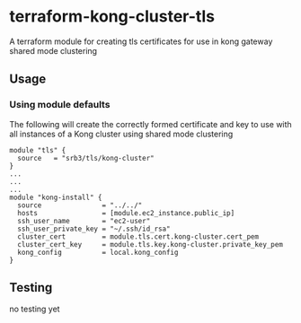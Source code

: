 # terraform-kong-cluster-tls

A terraform module for creating tls certificates for use in
kong gateway shared mode clustering

## Usage

### Using module defaults

The following will create the correctly formed
certificate and key to use with all instances of
a Kong cluster using shared mode clustering

```HCL
module "tls" {
  source   = "srb3/tls/kong-cluster"
}
...
...
...
module "kong-install" {
  source               = "../../"
  hosts                = [module.ec2_instance.public_ip]
  ssh_user_name        = "ec2-user"
  ssh_user_private_key = "~/.ssh/id_rsa"
  cluster_cert         = module.tls.cert.kong-cluster.cert_pem
  cluster_cert_key     = module.tls.key.kong-cluster.private_key_pem
  kong_config          = local.kong_config
}
```

## Testing

no testing yet
